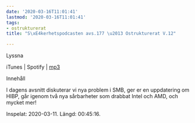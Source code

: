 ```yaml
---
date: '2020-03-16T11:01:41'
lastmod: '2020-03-16T11:01:41'
tags:
- ostrukturerat
title: "S\xE4kerhetspodcasten avs.177 \u2013 Ostrukturerat V.12"

---
```

Lyssna

iTunes \| Spotify \| [mp3](http://traffic.libsyn.com/sakerhetspodcasten/2020-03-11_Ostrukturerat.mp3)

Innehåll

I dagens avsnitt diskuterar vi nya problem i SMB, ger er en uppdatering om HIBP,
går igenom två nya sårbarheter som drabbat Intel och AMD, och mycket mer!

Inspelat: 2020-03-11. Längd: 00:45:16.

